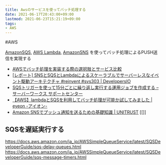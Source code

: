 ```yaml
---
title: Awsのサービスを使ってバッチ処理する
date: 2021-06-17T20:43:00+09:00
lastmod: 2021-06-23T15:21:19+09:00
tags:
- AWS
---
```


\#AWS

[AmazonSQS](note/AmazonSQS.md), [AWS Lambda](note/AWS%20Lambda.md), [AmazonSNS](note/AmazonSNS.md) を使ってバッチ処理によるPUSH送信を実現する

* [AWSでバッチ処理を実装する際の選択肢とサービス比較](https://zenn.dev/faycute/articles/fb310e3ccd783f)
* [\[レポート\] SNSとSQSとLambdaによるスケーラブルでサーバーレスなイベント駆動アーキテクチャ \#reinvent \#svs303 | DevelopersIO](https://dev.classmethod.jp/articles/reinvent2020-svs303-scalable-serverless-event-driven-architectures-with-sns-sqs-lambda/)
* [SQSトリガーを使って15分ごとに繰り返し実行する運用ジョブを作成する – サーバーワークス サポートセンター](https://support.serverworks.co.jp/hc/ja/articles/360009321134-SQSトリガーを使って15分ごとに繰り返し実行する運用ジョブを作成する)
* [【AWS】lambdaとSQSを利用してバッチ処理が可能か試してみました | eyeon -アイオン-](https://www.k-friendly.com/541)
* [Amazon SNSでプッシュ通知を送るための基礎知識 | UNITRUST](https://www.unitrust.co.jp/6182)
  \[\[\]\]

## SQSを遅延実行する

<https://docs.aws.amazon.com/ja_jp/AWSSimpleQueueService/latest/SQSDeveloperGuide/sqs-delay-queues.html>
<https://docs.aws.amazon.com/ja_jp/AWSSimpleQueueService/latest/SQSDeveloperGuide/sqs-message-timers.html>
